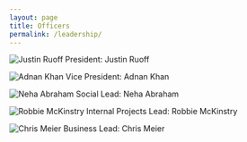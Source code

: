 ```yaml
---
layout: page
title: Officers
permalink: /leadership/
---
```


![Justin Ruoff]({{}}/assets/place_holder.jpg)
President: Justin Ruoff

![Adnan Khan]({{}}/assets/place_holder.jpg)
Vice President: Adnan Khan

![Neha Abraham]({{}}/assets/place_holder.jpg)
Social Lead: Neha Abraham

![Robbie McKinstry]({{}}/assets/place_holder.jpg)
Internal Projects Lead: Robbie McKinstry

![Chris Meier]({{}}/assets/place_holder.jpg)
Business Lead: Chris Meier